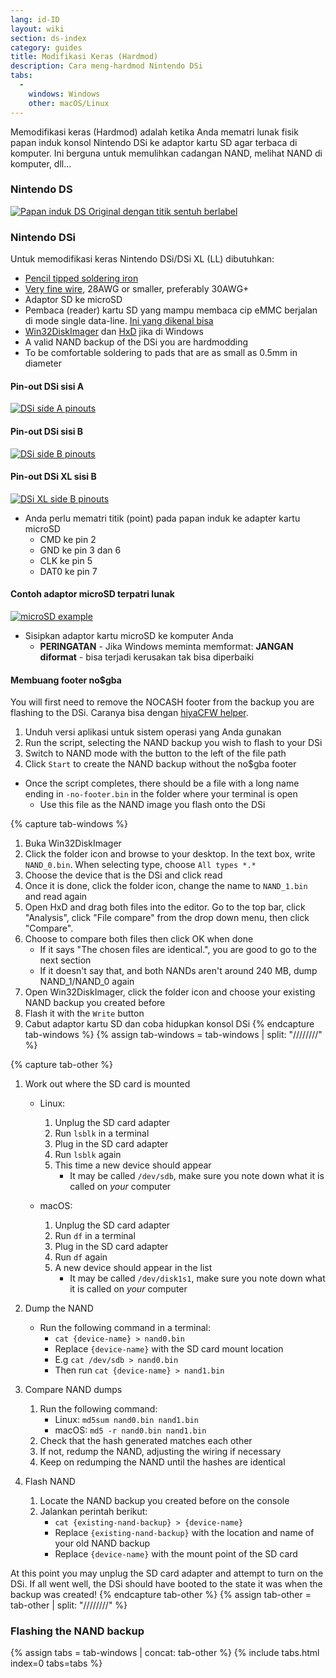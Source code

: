 ```yaml
---
lang: id-ID
layout: wiki
section: ds-index
category: guides
title: Modifikasi Keras (Hardmod)
description: Cara meng-hardmod Nintendo DSi
tabs:
  - 
    windows: Windows
    other: macOS/Linux
---
```


Memodifikasi keras (Hardmod) adalah ketika Anda mematri lunak fisik papan induk konsol Nintendo DSi ke adaptor kartu SD agar terbaca di komputer. Ini berguna untuk memulihkan cadangan NAND, melihat NAND di komputer, dll...

### Nintendo DS
[![Papan induk DS Original dengan titik sentuh berlabel](/assets/images/ds-hardmod/mobo_pinout.png)](/assets/images/ds-hardmod/mobo_pinout.png)

### Nintendo DSi

Untuk memodifikasi keras Nintendo DSi/DSi XL (LL) dibutuhkan:
   - [Pencil tipped soldering iron](https://www.amazon.com/dp/B01N4571Q6)
   - [Very fine wire](https://www.amazon.com/dp/B01MXGNTA4), 28AWG or smaller, preferably 30AWG+
   - Adaptor SD ke microSD
   - Pembaca (reader) kartu SD yang mampu membaca cip eMMC berjalan di mode single data-line. [Ini yang dikenal bisa](https://www.amazon.com/dp/B006T9B6R2)
   - [Win32DiskImager](https://sourceforge.net/projects/win32diskimager/) dan [HxD](https://mh-nexus.de/en/downloads.php?product=HxD20) jika di Windows
   - A valid NAND backup of the DSi you are hardmodding
   - To be comfortable soldering to pads that are as small as 0.5mm in diameter

#### Pin-out DSi sisi A
[![DSi side A pinouts](/assets/images/dsi-hardmod/side_a.jpg)](/assets/images/dsi-hardmod/side_a.jpg)
#### Pin-out DSi sisi B
[![DSi side B pinouts](/assets/images/dsi-hardmod/side_b.png)](/assets/images/dsi-hardmod/side_b.png)
#### Pin-out DSi XL sisi B
[![DSi XL side B pinouts](/assets/images/dsi-hardmod/dsi_xl_side_b.png)](/assets/images/dsi-hardmod/dsi_xl_side_b.png)

- Anda perlu mematri titik (point) pada papan induk ke adapter kartu microSD
   - CMD ke pin 2
   - GND ke pin 3 dan 6
   - CLK ke pin 5
   - DAT0 ke pin 7

#### Contoh adaptor microSD terpatri lunak
[![microSD example](/assets/images/dsi-hardmod/sd.jpg)](/assets/images/dsi-hardmod/sd.jpg)

- Sisipkan adaptor kartu microSD ke komputer Anda
   - **PERINGATAN** - Jika Windows meminta memformat: **JANGAN diformat** - bisa terjadi kerusakan tak bisa diperbaiki

#### Membuang footer no$gba
You will first need to remove the NOCASH footer from the backup you are flashing to the DSi. Caranya bisa dengan [hiyaCFW helper](https://github.com/mondul/HiyaCFW-Helper/releases/latest).

1. Unduh versi aplikasi untuk sistem operasi yang Anda gunakan
1. Run the script, selecting the NAND backup you wish to flash to your DSi
1. Switch to NAND mode with the button to the left of the file path
1. Click `Start` to create the NAND backup without the no$gba footer

- Once the script completes, there should be a file with a long name ending in `-no-footer.bin` in the folder where your terminal is open
   - Use this file as the NAND image you flash onto the DSi

{% capture tab-windows %}
1. Buka Win32DiskImager
1. Click the folder icon and browse to your desktop. In the text box, write `NAND_0.bin`. When selecting type, choose `All types *.*`
1. Choose the device that is the DSi and click read
1. Once it is done, click the folder icon, change the name to `NAND_1.bin` and read again
1. Open HxD and drag both files into the editor. Go to the top bar, click "Analysis", click "File compare" from the drop down menu, then click "Compare".
1. Choose to compare both files then click OK when done
   - If it says "The chosen files are identical.", you are good to go to the next section
   - If it doesn't say that, and both NANDs aren't around 240 MB, dump NAND_1/NAND_0 again
1. Open Win32DiskImager, click the folder icon and choose your existing NAND backup you created before
1. Flash it with the `Write` button
1. Cabut adaptor kartu SD dan coba hidupkan konsol DSi
{% endcapture tab-windows %}
{% assign tab-windows = tab-windows | split: "////////" %}


{% capture tab-other %}
1. Work out where the SD card is mounted
   - Linux:
      1. Unplug the SD card adapter
      1. Run `lsblk` in a terminal
      1. Plug in the SD card adapter
      1. Run `lsblk` again
      1. This time a new device should appear
         - It may be called `/dev/sdb`, make sure you note down what it is called on *your* computer

   - macOS:
      1. Unplug the SD card adapter
      1. Run `df` in a terminal
      1. Plug in the SD card adapter
      1. Run `df` again
      1. A new device should appear in the list
         - It may be called `/dev/disk1s1`, make sure you note down what it is called on *your* computer

1. Dump the NAND
   - Run the following command in a terminal:
      - `cat {device-name} > nand0.bin`
      - Replace `{device-name}` with the SD card mount location
      - E.g `cat /dev/sdb > nand0.bin`
      - Then run `cat {device-name} > nand1.bin`


1. Compare NAND dumps
   1. Run the following command:
      - Linux: `md5sum nand0.bin nand1.bin`
      - macOS: `md5 -r nand0.bin nand1.bin`
   1. Check that the hash generated matches each other
   1. If not, redump the NAND, adjusting the wiring if necessary
   1. Keep on redumping the NAND until the hashes are identical

1. Flash NAND
   1. Locate the NAND backup you created before on the console
   1. Jalankan perintah berikut:
      - `cat {existing-nand-backup} > {device-name}`
      - Replace `{existing-nand-backup}` with the location and name of your old NAND backup
      - Replace `{device-name}` with the mount point of the SD card

At this point you may unplug the SD card adapter and attempt to turn on the DSi. If all went well, the DSi should have booted to the state it was when the backup was created!
{% endcapture tab-other %}
{% assign tab-other = tab-other | split: "////////" %}

### Flashing the NAND backup
{% assign tabs = tab-windows | concat: tab-other %}
{% include tabs.html index=0 tabs=tabs %}

